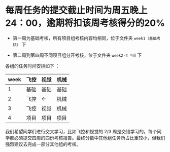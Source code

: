 # 每周任务的提交截止时间为周五晚上24：00，逾期将扣该周考核得分的20%

- 第一周为基础考核，所有项目组考核内容均相同，位于文件夹 `week1（基础考核）` 下

- 第二周到第四周不同项目组分开考核，位于文件夹 `week2-4 *组` 下

各组的任务时间安排如下 ：

| week | 飞控 | 视觉 | 机械 |
| ---- | --- | --- | --- |
| 1    | 基础 | 基础 | 基础 |
| 2    | 飞控 | <- | 机械 |
| 3    | 飞控   | 视觉 | 机械 |
| 4    | 项目 | 项目 | 项目 |

我们希望同学们进行交叉学习，比如飞控和视觉的 2/3 周是交错学习的，每个同学都必须提交四周的四份考核报告。最终分数中其他组任务所占比重较小，但我们强烈建议去完成一部分其他组的考核。
